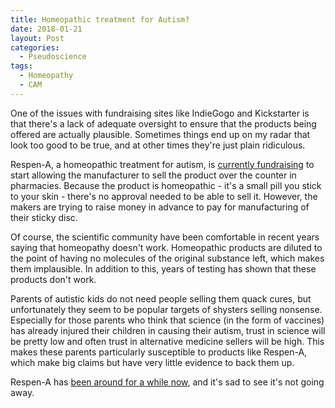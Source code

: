 ```yaml
---
title: Homeopathic treatment for Autism?
date: 2018-01-21
layout: Post
categories:
  - Pseudoscience
tags:
  - Homeopathy
  - CAM
---
```


One of the issues with fundraising sites like IndieGogo and Kickstarter is that there's a lack of adequate oversight to ensure that the products being offered are actually plausible. Sometimes things end up on my radar that look too good to be true, and at other times they're just plain ridiculous.

<!-- more -->

Respen-A, a homeopathic treatment for autism, is [currently fundraising](https://www.indiegogo.com/projects/respen-a-homeopathic-treatment-for-autism) to start allowing the manufacturer to sell the product over the counter in pharmacies. Because the product is homeopathic - it's a small pill you stick to your skin - there's no approval needed to be able to sell it. However, the makers are trying to raise money in advance to pay for manufacturing of their sticky disc.

Of course, the scientific community have been comfortable in recent years saying that homeopathy doesn't work. Homeopathic products are diluted to the point of having no molecules of the original substance left, which makes them implausible. In addition to this, years of testing has shown that these products don't work.

Parents of autistic kids do not need people selling them quack cures, but unfortunately they seem to be popular targets of shysters selling nonsense. Especially for those parents who think that science (in the form of vaccines) has already injured their children in causing their autism, trust in science will be pretty low and often trust in alternative medicine sellers will be high. This makes these parents particularly susceptible to products like Respen-A, which make big claims but have very little evidence to back them up.

Respen-A has [been around for a while now](http://www.skepticcanary.com/2010/12/14/respen-a-a-homeopathic-treatment-for-autism-im-skeptical/), and it's sad to see it's not going away.
